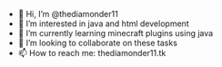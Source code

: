 - 👋 Hi, I’m @thediamonder11
- 👀 I’m interested in java and html development
- 🌱 I’m currently learning minecraft plugins using java
- 💞️ I’m looking to collaborate on these tasks
- 📫 How to reach me: thediamonder11.tk


